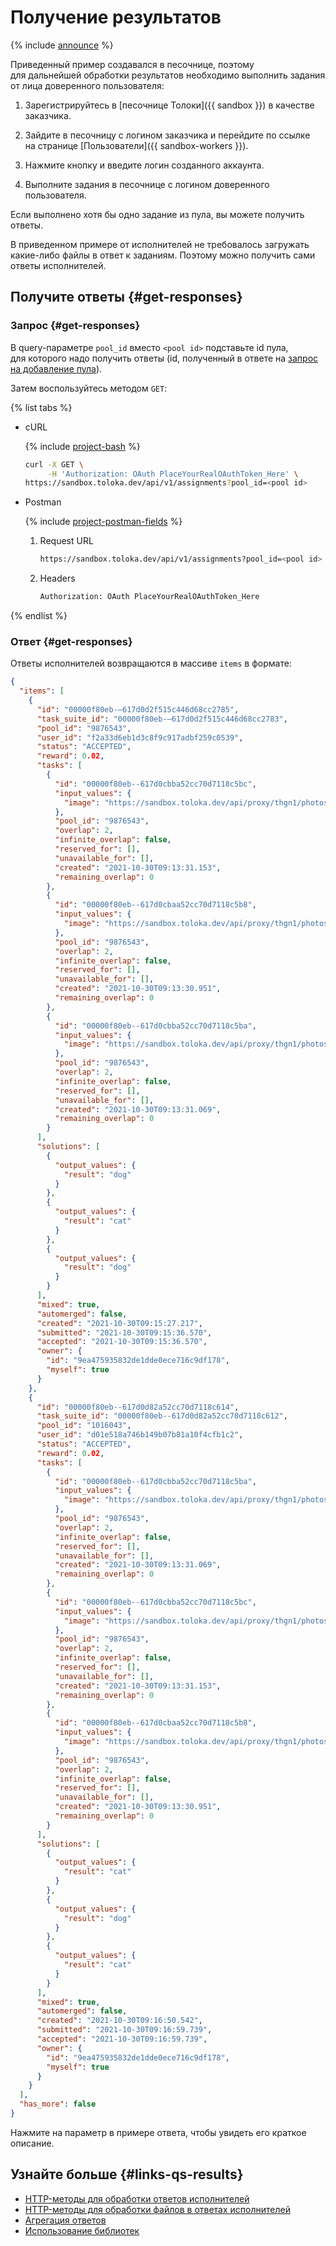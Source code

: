 # Получение результатов

{% include [announce](../_includes/announce.md) %}

Приведенный пример создавался в песочнице, поэтому для дальнейшей обработки результатов необходимо выполнить задания от лица доверенного пользователя:

1. Зарегистрируйтесь в [песочнице Толоки]({{ sandbox }}) в качестве заказчика.

1. Зайдите в песочницу с логином заказчика и перейдите по ссылке  на странице [Пользователи]({{ sandbox-workers }}).

1. Нажмите кнопку  и введите логин созданного аккаунта.

1. Выполните задания в песочнице с логином доверенного пользователя.

Если выполнено хотя бы одно задание из пула, вы можете получить ответы.

В приведенном примере от исполнителей не требовалось загружать какие-либо файлы в ответ к заданиям. Поэтому можно получить сами ответы исполнителей.

## Получите ответы {#get-responses}

### Запрос {#get-responses}

В query-параметре `pool_id` вместо `<pool id>` подставьте id пула, для которого надо получить ответы (id, полученный в ответе на [запрос на добавление пула](qs-placement.md)).

Затем воспользуйтесь методом `GET`:

{% list tabs %}

- cURL

  {% include [project-bash](../_includes/concepts/qs-placement/id-project/bash.md) %}

  ```bash
  curl -X GET \
       -H 'Authorization: OAuth PlaceYourRealOAuthToken_Here' \
  https://sandbox.toloka.dev/api/v1/assignments?pool_id=<pool id>
  ```

- Postman

  {% include [project-postman-fields](../_includes/concepts/qs-placement/id-project/postman-fields.md) %}

  1. Request URL

      ```bash
      https://sandbox.toloka.dev/api/v1/assignments?pool_id=<pool id>
      ```

  1. Headers

      ```bash
      Authorization: OAuth PlaceYourRealOAuthToken_Here
      ```

{% endlist %}

### Ответ {#get-responses}

Ответы исполнителей возвращаются в массиве `items` в формате:

```json
{
  "items": [
    {
      "id": "00000f80eb-–617d0d2f515c446d68cc2785",
      "task_suite_id": "00000f80eb-–617d0d2f515c446d68cc2783",
      "pool_id": "9876543",
      "user_id": "f2a33d6eb1d3c8f9c917adbf259c0539",
      "status": "ACCEPTED",
      "reward": 0.02,
      "tasks": [
        {
          "id": "00000f80eb--617d0cbba52cc70d7118c5bc",
          "input_values": {
            "image": "https://sandbox.toloka.dev/api/proxy/thgn1/photos/3.jpg"
          },
          "pool_id": "9876543",
          "overlap": 2,
          "infinite_overlap": false,
          "reserved_for": [],
          "unavailable_for": [],
          "created": "2021-10-30T09:13:31.153",
          "remaining_overlap": 0
        },
        {
          "id": "00000f80eb--617d0cbaa52cc70d7118c5b8",
          "input_values": {
            "image": "https://sandbox.toloka.dev/api/proxy/thgn1/photos/1.jpg"
          },
          "pool_id": "9876543",
          "overlap": 2,
          "infinite_overlap": false,
          "reserved_for": [],
          "unavailable_for": [],
          "created": "2021-10-30T09:13:30.951",
          "remaining_overlap": 0
        },
        {
          "id": "00000f80eb--617d0cbba52cc70d7118c5ba",
          "input_values": {
            "image": "https://sandbox.toloka.dev/api/proxy/thgn1/photos/2.jpg"
          },
          "pool_id": "9876543",
          "overlap": 2,
          "infinite_overlap": false,
          "reserved_for": [],
          "unavailable_for": [],
          "created": "2021-10-30T09:13:31.069",
          "remaining_overlap": 0
        }
      ],
      "solutions": [
        {
          "output_values": {
            "result": "dog"
          }
        },
        {
          "output_values": {
            "result": "cat"
          }
        },
        {
          "output_values": {
            "result": "dog"
          }
        }
      ],
      "mixed": true,
      "automerged": false,
      "created": "2021-10-30T09:15:27.217",
      "submitted": "2021-10-30T09:15:36.570",
      "accepted": "2021-10-30T09:15:36.570",
      "owner": {
        "id": "9ea475935832de1dde0ece716c9df178",
        "myself": true
      }
    },
    {
      "id": "00000f80eb--617d0d82a52cc70d7118c614",
      "task_suite_id": "00000f80eb--617d0d82a52cc70d7118c612",
      "pool_id": "1016043",
      "user_id": "d01e518a746b149b07b81a10f4cfb1c2",
      "status": "ACCEPTED",
      "reward": 0.02,
      "tasks": [
        {
          "id": "00000f80eb--617d0cbba52cc70d7118c5ba",
          "input_values": {
            "image": "https://sandbox.toloka.dev/api/proxy/thgn1/photos/2.jpg"
          },
          "pool_id": "9876543",
          "overlap": 2,
          "infinite_overlap": false,
          "reserved_for": [],
          "unavailable_for": [],
          "created": "2021-10-30T09:13:31.069",
          "remaining_overlap": 0
        },
        {
          "id": "00000f80eb--617d0cbba52cc70d7118c5bc",
          "input_values": {
            "image": "https://sandbox.toloka.dev/api/proxy/thgn1/photos/3.jpg"
          },
          "pool_id": "9876543",
          "overlap": 2,
          "infinite_overlap": false,
          "reserved_for": [],
          "unavailable_for": [],
          "created": "2021-10-30T09:13:31.153",
          "remaining_overlap": 0
        },
        {
          "id": "00000f80eb--617d0cbaa52cc70d7118c5b8",
          "input_values": {
            "image": "https://sandbox.toloka.dev/api/proxy/thgn1/photos/1.jpg"
          },
          "pool_id": "9876543",
          "overlap": 2,
          "infinite_overlap": false,
          "reserved_for": [],
          "unavailable_for": [],
          "created": "2021-10-30T09:13:30.951",
          "remaining_overlap": 0
        }
      ],
      "solutions": [
        {
          "output_values": {
            "result": "cat"
          }
        },
        {
          "output_values": {
            "result": "dog"
          }
        },
        {
          "output_values": {
            "result": "cat"
          }
        }
      ],
      "mixed": true,
      "automerged": false,
      "created": "2021-10-30T09:16:50.542",
      "submitted": "2021-10-30T09:16:59.739",
      "accepted": "2021-10-30T09:16:59.739",
      "owner": {
        "id": "9ea475935832de1dde0ece716c9df178",
        "myself": true
      }
    }
  ],
  "has_more": false
}
```

Нажмите на параметр в примере ответа, чтобы увидеть его краткое описание.

## Узнайте больше {#links-qs-results}

- [HTTP-методы для обработки ответов исполнителей](get-response.md)
- [HTTP-методы для обработки файлов в ответах исполнителей](attachments.md)
- [Агрегация ответов](aggregated-solutions.md)
- [Использование библиотек](libraries.md)